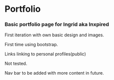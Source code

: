 # Portfolio

### Basic portfolio page for Ingrid aka Inxpired

First iteration with own basic design and images.

First time using bootstrap.

Links linking to personal profiles(public)

Not tested.

Nav bar to be added with more content in future.
